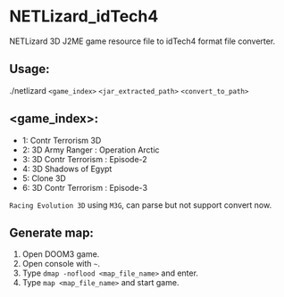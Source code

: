 # NETLizard_idTech4
NETLizard 3D J2ME game resource file to idTech4 format file converter. 

## Usage:
./netlizard `<game_index>` `<jar_extracted_path>` `<convert_to_path>` 

## <game_index>: 
 * 1: Contr Terrorism 3D
 * 2: 3D Army Ranger : Operation Arctic
 * 3: 3D Contr Terrorism : Episode-2
 * 4: 3D Shadows of Egypt
 * 5: Clone 3D
 * 6: 3D Contr Terrorism : Episode-3

`Racing Evolution 3D` using `M3G`, can parse but not support convert now. 

## Generate map:  
 1. Open DOOM3 game.
 2. Open console with `~`.
 3. Type `dmap -noflood <map_file_name>` and enter.
 4. Type `map <map_file_name>` and start game.
